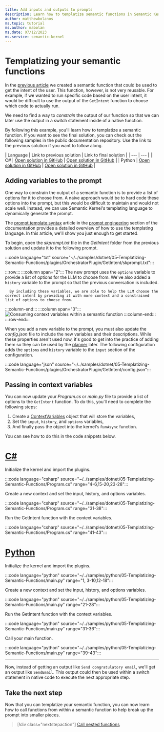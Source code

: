 ```yaml
---
title: Add inputs and outputs to prompts
description: Learn how to templatize semantic functions in Semantic Kernel.
author: matthewbolanos
ms.topic: tutorial
ms.author: mabolan
ms.date: 07/12/2023
ms.service: semantic-kernel
---
```


# Templatizing your semantic functions


In the [previous article](./serializing-semantic-functions.md) we created a semantic function that could be used to get the intent of the user. This function, however, is not very reusable. For example, if we wanted to run specific code based on the user intent, it would be difficult to use the output of the `GetIntent` function to choose which code to actually run.

We need to find a way to _constrain_ the output of our function so that we can later use the output in a switch statement inside of a native function.

By following this example, you'll learn how to templatize a semantic function. If you want to see the final solution, you can check out the following samples in the public documentation repository. Use the link to the previous solution if you want to follow along.

| Language  | Link to previous solution | Link to final solution |
| --- | --- |
| C# | [Open solution in GitHub](https://github.com/MicrosoftDocs/semantic-kernel-docs/tree/main/samples/dotnet/04-Serializing-Semantic-Functions) | [Open solution in GitHub](https://github.com/MicrosoftDocs/semantic-kernel-docs/tree/main/samples/dotnet/05-Templatizing-Semantic-Functions) |
| Python | [Open solution in GitHub](https://github.com/MicrosoftDocs/semantic-kernel-docs/tree/main/samples/python/04-Serializing-Semantic-Functions) | [Open solution in GitHub](https://github.com/MicrosoftDocs/semantic-kernel-docs/tree/main/samples/python/05-Templatizing-Semantic-Functions) |

## Adding variables to the prompt
One way to constrain the output of a semantic function is to provide a list of options for it to choose from. A naive approach would be to hard code these options into the prompt, but this would be difficult to maintain and would not scale well. Instead, we can use Semantic Kernel's templating language to dynamically generate the prompt.

The [prompt template syntax](../../../prompt-engineering/prompt-template-syntax.md) article in the [prompt engineering](../../../prompt-engineering/index.md) section of the documentation provides a detailed overview of how to use the templating language. In this article, we'll show you just enough to get started.

To begin, open the _skprompt.txt_ file in the _GetIntent_ folder from the previous solution and update it to the following prompt.

:::code language="txt" source="~/../samples/dotnet/05-Templatizing-Semantic-Functions/plugins/OrchestratorPlugin/GetIntent/skprompt.txt":::

:::row:::
   :::column span="2":::
      The new prompt uses the `options` variable to provide a list of options for the LLM to choose from. We've also added a `history` variable to the prompt so that the previous conversation is included.
      
      By including these variables, we are able to help the LLM choose the correct intent by providing it with more context and a constrained list of options to choose from.
   :::column-end:::
   :::column span="3":::
      ![Consuming context variables within a semantic function](../../../media/using-context-in-templates.png)
   :::column-end:::
:::row-end:::


When you add a new variable to the prompt, you must also update the _config.json_ file to include the new variables and their descriptions. While these properties aren't used now, it's good to get into the practice of adding them so they can be used by the [planner](../../planners/index.md) later. The following configuration adds the `options` and `history` variable to the `input` section of the configuration.

:::code language="json" source="~/../samples/dotnet/05-Templatizing-Semantic-Functions/plugins/OrchestratorPlugin/GetIntent/config.json":::

## Passing in context variables

You can now update your _Program.cs_ or _main.py_ file to provide a list of options to the `GetIntent` function. To do this, you'll need to complete the following steps:

1. Create a [ContextVariables](/dotnet/api/microsoft.semantickernel.orchestration.contextvariables) object that will store the variables,
2. Set the `input`, `history`, and `options` variables,
3. And finally pass the object into the kernel's `RunAsync` function.

You can see how to do this in the code snippets below.

# [C#](#tab/Csharp)

Initialize the kernel and import the plugins.

:::code language="csharp" source="~/../samples/dotnet/05-Templatizing-Semantic-Functions/Program.cs" range="4-6,15-20,23-28":::

Create a new context and set the input, history, and options variables.

:::code language="csharp" source="~/../samples/dotnet/05-Templatizing-Semantic-Functions/Program.cs" range="31-38":::

Run the GetIntent function with the context variables.

:::code language="csharp" source="~/../samples/dotnet/05-Templatizing-Semantic-Functions/Program.cs" range="41-43":::

# [Python](#tab/python)

Initialize the kernel and import the plugins.

:::code language="python" source="~/../samples/python/05-Templatizing-Semantic-Functions/main.py" range="1, 3-10,12-18":::

Create a new context and set the input, history, and options variables.

:::code language="python" source="~/../samples/python/05-Templatizing-Semantic-Functions/main.py" range="21-28":::

Run the GetIntent function with the context variables.

:::code language="python" source="~/../samples/python/05-Templatizing-Semantic-Functions/main.py" range="31-36":::

Call your main function.

:::code language="python" source="~/../samples/python/05-Templatizing-Semantic-Functions/main.py" range="39-43":::


---

Now, instead of getting an output like `Send congratulatory email`, we'll get an output like `SendEmail`. This output could then be used within a switch statement in native code to execute the next appropriate step.

## Take the next step
Now that you can templatize your semantic function, you can now learn how to call functions from within
a semantic function to help break up the prompt into smaller pieces.

> [!div class="nextstepaction"]
> [Call nested functions](./calling-nested-functions.md)